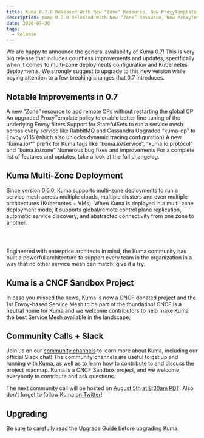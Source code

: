 ```yaml
---
title: Kuma 0.7.0 Released With New “Zone” Resource, New ProxyTemplate, StatefulSet support And More!
description: Kuma 0.7.0 Released With New “Zone” Resource, New ProxyTemplate, StatefulSet support And More!
date: 2020-07-30
tags:
  - Release
---
```


We are happy to announce the general availability of Kuma 0.7! This is very big release that includes countless improvements and updates, specifically when it comes to multi-zone deployments configuration and Kubernetes deployments. We strongly suggest to upgrade to this new version while paying attention to a few breaking changes that 0.7 introduces.

## Notable Improvements in 0.7
A new “Zone” resource to add remote CPs without restarting the global CP
An upgraded ProxyTemplate policy to enable better fine-tuning of the underlying Envoy filters
Support for StatefulSets to run a service mesh across every service like RabbitMQ and Cassandra
Upgraded “kuma-dp” to Envoy v1.15 (which also unlocks dynamic tracing configuration)
A new “kuma.io/*” prefix for Kuma tags like “kuma.io/service”, “kuma.io.protocol” and “kuma.io/zone”
Numerous bug fixes and improvements
For a complete list of features and updates, take a look at the full changelog.

## Kuma Multi-Zone Deployment
Since version 0.6.0, Kuma supports multi-zone deployments to run a service mesh across multiple clouds, multiple clusters and even multiple architectures (Kubernetes + VMs). When Kuma is deployed in a multi-zone deployment mode, it supports global/remote control plane replication, automatic service discovery, and abstracted connectivity from one zone to another.

<center>
<img src="/images/blog/0-7-0-blog-pic.png" alt="" style=" padding-top: 20px; padding-bottom: 10px;"/>
</center>

Engineered with enterprise architects in mind, the Kuma community has built a powerful architecture to support every team in the organization in a way that no other service mesh can match: give it a try.

## Kuma is a CNCF Sandbox Project
In case you missed the news, Kuma is now a CNCF donated project and the 1st Envoy-based Service Mesh to be part of the foundation! CNCF is a neutral home for Kuma and we welcome contributors to help make Kuma the best Service Mesh available in the landscape.


## Community Calls + Slack
Join us on our [community channels](https://kuma.io/community/) to learn more about Kuma, including our official Slack chat! The community channels are useful to get up and running with Kuma, as well as to learn how to contribute to and discuss the project roadmap. Kuma is a CNCF Sandbox project, and we welcome everybody to contribute and ask questions.

The next community call will be hosted on [August 5th at 8:30am PDT](https://kuma.io/community/). Also don’t forget to follow Kuma [on Twitter](https://twitter.com/kumamesh)!

## Upgrading
Be sure to carefully read the [Upgrade Guide](https://github.com/kumahq/kuma/blob/master/UPGRADE.md) before upgrading Kuma.